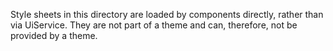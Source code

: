 Style sheets in this directory are loaded by components directly, rather than via UiService.
They are not part of a theme and can, therefore, not be provided by a theme.